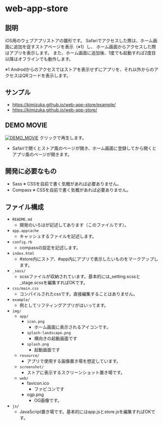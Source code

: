 web-app-store
====

## 説明
iOS用のウェブアプリストアの雛形です。
Safariでアクセスした際は、ホーム画面に追加を促すストアページを表示（※1）し、
ホーム画面からアクセスした際はアプリを表示します。
また、ホーム画面に追加後、1度でも起動すれば2度目以降はオフラインでも動作します。

※1 Androdからのアクセスではストアを表示せずにアプリを、それ以外からのアクセスはQRコードを表示します。


## サンプル
- https://kimizuka.github.io/web-app-store/example/
- https://kimizuka.github.io/web-app-store/


## DEMO MOVIE
[![DEMO_MOVIE](https://img.youtube.com/vi/hunRy-v2Cg0/0.jpg)](https://youtu.be/hunRy-v2Cg0)
クリックで再生します。
- Safariで開くとストア風のページが開き、ホーム画面に登録してから開くとアプリ風のページが開きます。


## 開発に必要なもの
- Sass ※ CSSを自前で書く気概があれば必要ありません。
- Compass ※ CSSを自前で書く気概があれば必要ありません。


## ファイル構成

- `README.md`
  - 開発のいろはが記述してあります（このファイルです）。
- `app.appcache`
  - キャッシュするファイルを記述します。
- `config.rb`
  - compassの設定を記述します。
- `index.html`
  - #store内にストア、#app内にアプリで表示したいものをマークアップします。
- `_sass/`
  - scssファイルが収納されています。基本的には_setting.scssと_stage.scssを編集すればOKです。
- `css/main.css`
  - コンパイルされたcssです。直接編集することはありません。
- `example/`
  - 例としてリフティングアプリがはいってます。
- `img/`
  - `app/`
    - `icon.png`
      - ホーム画面に表示されるアイコンです。
    - `splash-landscape.png`
      - 横向きの起動画面です
    - `splash.png`
      - 起動画面です
  - `resource/`
    - アプリで使用する画像置き場を想定しています。
  - `screenshot/`
    - ストアに表示するスクリーンショット置き場です。
  - `web/`
    - favicon.ico
      - ファビコンです
    - ogp.png
      - OG画像です。
- `js/`
  - JavaScript置き場です。基本的にはapp.jsとstore.jsを編集すればOKです。
